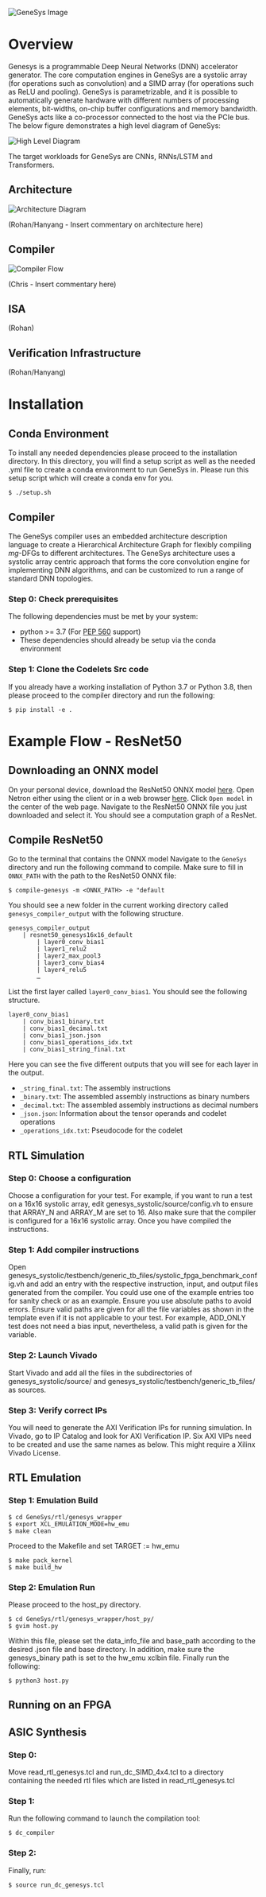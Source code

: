![GeneSys Image](https://actlab-genesys.github.io/home/assets/images/genesys-logo.jpg)
# Overview

Genesys is a programmable Deep Neural Networks (DNN) accelerator generator. The core computation engines in GeneSys
are a systolic array (for operations such as convolution) and a SIMD array (for operations such as ReLU and pooling). 
GeneSys is parametrizable, and it is possible to automatically generate hardware with different numbers of processing 
elements, bit-widths, on-chip buffer configurations and memory bandwidth. GeneSys acts like a co-processor connected
to the host via the PCIe bus. The below figure demonstrates a high level diagram of GeneSys:

![High Level Diagram](https://github.com/actlab-genesys/GeneSys/blob/new-organization/overview/framework_diagram/GeneSys-Overview.PNG)



The target workloads for GeneSys are CNNs, RNNs/LSTM and Transformers.

## Architecture
![Architecture Diagram](https://github.com/actlab-genesys/GeneSys/blob/new-organization/overview/architecture/systolic_array_architecture.jpg?raw=true)

(Rohan/Hanyang - Insert commentary on architecture here)

## Compiler 
![Compiler Flow](https://github.com/actlab-genesys/GeneSys/blob/new-organization/overview/compiler_organization/compiler_flow.jpg?raw=true)

(Chris - Insert commentary here)

## ISA
(Rohan)

## Verification Infrastructure
(Rohan/Hanyang)

# Installation
## Conda Environment
To install any needed dependencies please proceed to the installation directory. In this directory, you will find a setup script as well as the needed .yml file to create a conda environment to run GeneSys in. Please run this setup script which will create a conda env for you. 
```console
$ ./setup.sh
```
## Compiler
The GeneSys compiler uses an embedded architecture description language to create a Hierarchical Architecture Graph for flexibly compiling _mg_-DFGs to different architectures. The GeneSys architecture uses a systolic array centric approach that forms the core convolution engine for implementing DNN algorithms, and can be customized to  run a range of standard DNN topologies.

### Step 0: Check prerequisites
The following dependencies must be met by your system:
  * python >= 3.7 (For [PEP 560](https://www.python.org/dev/peps/pep-0560/) support)
  * These dependencies should already be setup via the conda environment

### Step 1: Clone the Codelets Src code
If you already have a working installation of Python 3.7 or Python 3.8, then please proceed to the compiler directory and run the following:
```console
$ pip install -e .
```

# Example Flow - ResNet50

## Downloading an ONNX model
On your personal device, download the ResNet50 ONNX model [here](https://drive.google.com/file/d/12DxCALFbnzNg9NCMogKq92-MtNA-KMqf/view?usp=sharing).
Open Netron either using the client or in a web browser [here](https://netron.app/).
Click ```Open model``` in the center of the web page.
Navigate to the ResNet50 ONNX file you just downloaded and select it.
You should see a computation graph of a ResNet.

## Compile ResNet50
Go to the terminal that contains the ONNX model
Navigate to the ```GeneSys``` directory and run the following command to compile. Make sure to fill in ```ONNX_PATH``` with the path to the ResNet50 ONNX file:

```console
$ compile-genesys -m <ONNX_PATH> -e "default
```

You should see a new folder in the current working directory called ```genesys_compiler_output``` with the following structure.

```
genesys_compiler_output
	| resnet50_genesys16x16_default
		| layer0_conv_bias1
		| layer1_relu2
		| layer2_max_pool3
		| layer3_conv_bias4
		| layer4_relu5
		…
```

List the first layer called ```layer0_conv_bias1```. You should see the following structure.

```
layer0_conv_bias1
	| conv_bias1_binary.txt
	| conv_bias1_decimal.txt
	| conv_bias1_json.json
	| conv_bias1_operations_idx.txt
	| conv_bias1_string_final.txt
```

Here you can see the five different outputs that you will see for each layer in the output.

* ```_string_final.txt```: The assembly instructions
* ```_binary.txt```: The assembled assembly instructions as binary numbers
* ```_decimal.txt```: The assembled assembly instructions as decimal numbers
* ```_json.json```: Information about the tensor operands and codelet operations
* ```_operations_idx.txt```: Pseudocode for the codelet

## RTL Simulation
### Step 0: Choose a configuration
Choose a configuration for your test. For example, if you want to run a test on a 16x16 systolic array, edit genesys_systolic/source/config.vh to ensure that ARRAY_N and ARRAY_M are set to 16. Also make sure that the compiler is configured for a 16x16 systolic array. Once you have compiled the instructions.

### Step 1: Add compiler instructions
Open genesys_systolic/testbench/generic_tb_files/systolic_fpga_benchmark_config.vh and add an entry with the respective instruction, input, and output files generated from the compiler. You could use one of the example entries too for sanity check or as an example. Ensure you use absolute paths to avoid errors. Ensure valid paths are given for all the file variables as shown in the template even if it is not applicable to your test. For example, ADD_ONLY test does not need a bias input, nevertheless, a valid path is given for the variable.

### Step 2: Launch Vivado
Start Vivado and add all the files in the subdirectories of genesys_systolic/source/ and genesys_systolic/testbench/generic_tb_files/ as sources.

### Step 3: Verify correct IPs
You will need to generate the AXI Verification IPs for running simulation. In Vivado, go to IP Catalog and look for AXI Verification IP. Six AXI VIPs need to be created and use the same names as below. This might require a Xilinx Vivado License.

## RTL Emulation
### Step 1: Emulation Build
```console
$ cd GeneSys/rtl/genesys_wrapper
$ export XCL_EMULATION_MODE=hw_emu
$ make clean
```
Proceed to the Makefile and set TARGET := hw_emu
```console
$ make pack_kernel
$ make build_hw
```
### Step 2: Emulation Run
Please proceed to the host_py directory.
```console
$ cd GeneSys/rtl/genesys_wrapper/host_py/
$ gvim host.py
```
Within this file, please set the data_info_file and base_path according to the desired .json file and base directory.
In addition, make sure the genesys_binary path is set to the hw_emu xclbin file. Finally run the following:
```console
$ python3 host.py
```


## Running on an FPGA

## ASIC Synthesis
### Step 0: 
Move read_rtl_genesys.tcl and run_dc_SIMD_4x4.tcl to a directory containing the needed rtl files which are listed in read_rtl_genesys.tcl

### Step 1: 
Run the following command to launch the compilation tool:
```console
$ dc_compiler
```
### Step 2:
Finally, run:
```console
$ source run_dc_genesys.tcl
```
